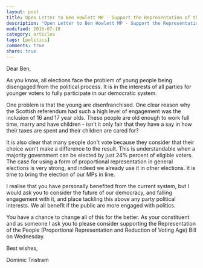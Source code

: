 ```yaml
---
layout: post
title: Open Letter to Ben Howlett MP - Support the Representation of the People Bill
description: "Open Letter to Ben Howlett MP - Support the Representation of the People Bill"
modified: 2016-07-18
category: articles
tags: [politics]
comments: true
share: true
---
```


Dear Ben,

As you know, all elections face the problem of young people being disengaged from the
political process. It is in the interests of all parties for younger voters to fully
participate in our democratic system.

One problem is that the young are disenfranchised. One clear reason why the Scottish
referendum had such a high level of engagement was the inclusion of 16 and 17 year olds.
These people are old enough to work full time, marry and have children - isn't it only
fair that they have a say in how their taxes are spent and their children are cared for?

It is also clear that many people don't vote because they consider that their choice
won't make a difference to the result. This is understandable when a majority government
can be elected by just 24% percent of eligible voters. The case for using a form of
proportional representation in general elections is very strong, and indeed we already
use it in other elections. It is time to bring the election of our MPs in line.

I realise that you have personally benefited from the current system, but I would ask you
to consider the future of our democracy, and falling engagement with it, and place
tackling this above any party political interests. We all benefit if the public are more
engaged with politics.

You have a chance to change all of this for the better. As your constituent and as
someone I ask you to please consider supporting the Representation of the People
(Proportional Representation and Reduction of Voting Age) Bill on Wednesday.


Best wishes,

  Dominic Tristram
